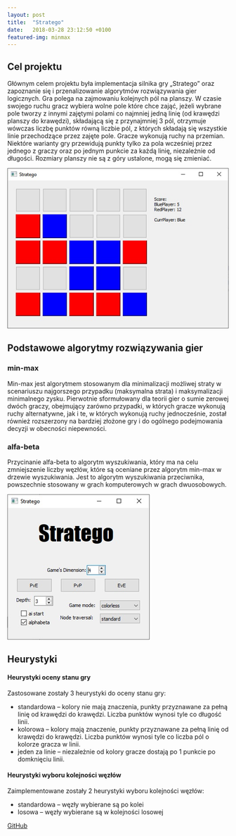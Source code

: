 ```yaml
---
layout: post
title:  "Stratego"
date:   2018-03-28 23:12:50 +0100
featured-img: minmax
---
```

## Cel projektu
Głównym celem projektu była implementacja silnika gry „Stratego” oraz zapoznanie się i przenalizowanie algorytmów rozwiązywania gier logicznych. 
Gra polega na zajmowaniu kolejnych pól na planszy. W czasie swojego ruchu gracz wybiera wolne pole które chce zająć, jeżeli wybrane pole tworzy z innymi zajętymi polami co najmniej jedną linię (od krawędzi planszy do krawędzi), składającą się z przynajmniej 3 pól, otrzymuje wówczas liczbę punktów równą liczbie pól, z których składają się wszystkie linie przechodzące przez zajęte pole. Gracze wykonują ruchy na przemian. Niektóre warianty gry przewidują punkty tylko za pola wcześniej przez jednego z graczy oraz po jednym punkcie za każdą linię, niezależnie od długości. Rozmiary planszy nie są z góry ustalone, mogą się zmieniać.

![](https://raw.githubusercontent.com/jacekbla/jacekbla.github.io/master/assets/img/posts/content/stratego/stratego.jpg)

## Podstawowe algorytmy rozwiązywania gier

### min-max
Min-max jest algorytmem stosowanym dla minimalizacji możliwej straty w scenariuszu najgorszego przypadku (maksymalna strata) i maksymalizacji minimalnego zysku. Pierwotnie sformułowany dla teorii gier o sumie zerowej dwóch graczy, obejmujący zarówno przypadki, w których gracze wykonują ruchy alternatywne, jak i te, w których wykonują ruchy jednocześnie, został również rozszerzony na bardziej złożone gry i do ogólnego podejmowania decyzji w obecności niepewności.

### alfa-beta
Przycinanie alfa-beta to algorytm wyszukiwania, który ma na celu zmniejszenie liczby węzłów, które są oceniane przez algorytm min-max w drzewie wyszukiwania. Jest to algorytm wyszukiwania przeciwnika, powszechnie stosowany w grach komputerowych w grach dwuosobowych.

![](https://raw.githubusercontent.com/jacekbla/jacekbla.github.io/master/assets/img/posts/content/stratego/menu.jpg)

## Heurystyki 

#### Heurystyki oceny stanu gry
Zastosowane zostały 3 heurystyki do oceny stanu gry:
- standardowa – kolory nie mają znaczenia, punkty przyznawane za pełną linię od krawędzi do krawędzi. Liczba punktów wynosi tyle co długość linii.
- kolorowa – kolory mają znaczenie, punkty przyznawane za pełną linię od krawędzi do krawędzi. Liczba punktów wynosi tyle co liczba pól o kolorze gracza w linii.
- jeden za linie – niezależnie od kolory gracze dostają po 1 punkcie po domknięciu linii.

#### Heurystyki wyboru kolejności węzłów
Zaimplementowane zostały 2 heurystyki wyboru kolejności węzłów:
- standardowa – węzły wybierane są po kolei
- losowa – węzły wybierane są w kolejności losowej  

[GitHub](https://github.com/jacekbla/si3)